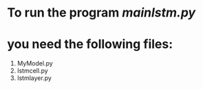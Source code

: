 # To run the program *mainlstm.py*
# you need the following files:
1. MyModel.py
2. lstmcell.py
3. lstmlayer.py
